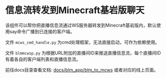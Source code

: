# 信息流转发到Minecraft基岩版聊天

该组件可以帮你把直播信息流通过WS服务器转发到Minecraft基岩版内，默认使用say命令广播到已连接的客户端。

文件 `mcws_cmd_handle.py` 为cmd处理框架，无法直接启动，可作为依赖使用。

文件 `blmmcwsp.py` 为根据URL附加的直播间ID来推送直播信息流，每个直播间ID有着各自的客户端列表和直播信息流。

前往docs目录查看文档: [docs/blm_app/blm_to_mcws](../../docs/blm_app/blm_to_mcws/) 或者对应的线上页面。
